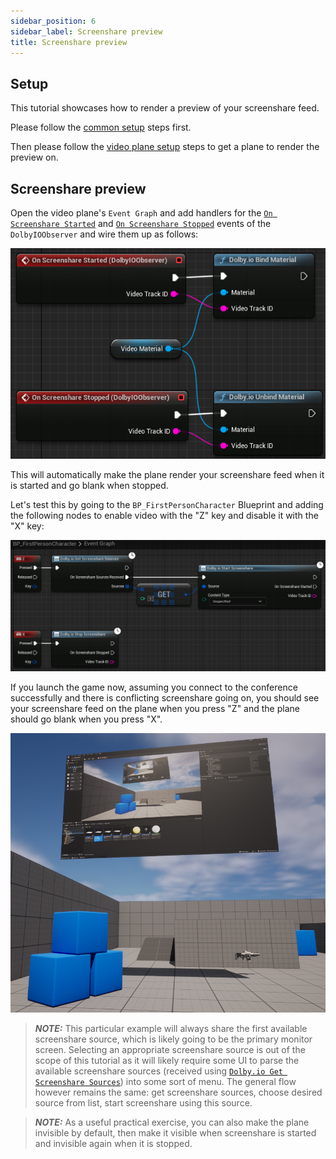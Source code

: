 ```yaml
---
sidebar_position: 6
sidebar_label: Screenshare preview
title: Screenshare preview
---
```


## Setup

This tutorial showcases how to render a preview of your screenshare feed.

Please follow the [common setup](common-setup) steps first.

Then please follow the [video plane setup](video-plane-setup) steps to get a plane to render the preview on.

## Screenshare preview

Open the video plane's `Event Graph` and add handlers for the [`On Screenshare Started`](../blueprints/Events/on-screenshare-started) and [`On Screenshare Stopped`](../blueprints/Events/on-screenshare-stopped) events of the `DolbyIOObserver` and wire them up as follows:

![](../../static/img/screenshare-preview-eg.png)

This will automatically make the plane render your screenshare feed when it is started and go blank when stopped.

Let's test this by going to the `BP_FirstPersonCharacter` Blueprint and adding the following nodes to enable video with the "Z" key and disable it with the "X" key:

![](../../static/img/screenshare-preview-toggle.png)

If you launch the game now, assuming you connect to the conference successfully and there is conflicting screenshare going on, you should see your screenshare feed on the plane when you press "Z" and the plane should go blank when you press "X".

![](../../static/img/screenshare-preview-result.png)

> **_NOTE:_** This particular example will always share the first available screenshare source, which is likely going to be the primary monitor screen. Selecting an appropriate screenshare source is out of the scope of this tutorial as it will likely require some UI to parse the available screenshare sources (received using [`Dolby.io Get Screenshare Sources`](../blueprints/Functions/get-screenshare-sources)) into some sort of menu. The general flow however remains the same: get screenshare sources, choose desired source from list, start screenshare using this source.

> **_NOTE:_** As a useful practical exercise, you can also make the plane invisible by default, then make it visible when screenshare is started and invisible again when it is stopped.
